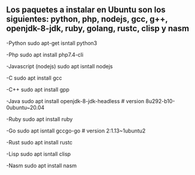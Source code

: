 ## Los paquetes a instalar en Ubuntu son los siguientes: python, php, nodejs, gcc, g++, openjdk-8-jdk, ruby, golang, rustc, clisp y nasm

-Python 
sudo apt-get isntall python3

-Php 
sudo apt install php7.4-cli

-Javascript (nodejs) 
sudo apt isntall nodejs

-C
sudo apt install gcc

-C++
sudo apt install gpp

-Java
sudo apt install openjdk-8-jdk-headless # version 8u292-b10-0ubuntu~20.04

-Ruby
sudo apt install ruby

-Go
sudo apt isntall gccgo-go # version 2:1.13~1ubuntu2

-Rust
sudo apt install rustc

-Lisp
sudo apt isntall clisp

-Nasm
sudo apt install nasm
